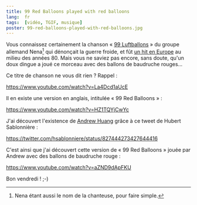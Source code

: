 ```yaml
---
title: 99 Red Balloons played with red balloons
lang:  fr
tags:  [vidéo, TGIF, musique]
poster: 99-red-balloons-played-with-red-balloons.jpg
---
```


Vous connaissez certainement la chanson « [99 Luftballons](https://fr.wikipedia.org/wiki/99_Luftballons) » du groupe allemand Nena[^nena] qui dénonçait la guerre froide, et fût [un hit en Europe](https://fr.wikipedia.org/wiki/99_Luftballons#Classements) au milieu des années 80. Mais vous ne saviez pas encore, sans doute, qu'un doux dingue a joué ce morceau avec des ballons de baudruche rouges…

[^nena]: Nena étant aussi le nom de la chanteuse, pour faire simple.

Ce titre de chanson ne vous dit rien ? Rappel :

https://www.youtube.com/watch?v=La4Dcd1aUcE

Il en existe une version en anglais, intitulée « 99 Red Balloons » :

https://www.youtube.com/watch?v=HZ1TQYjCwYc

J'ai découvert l'existence de [Andrew Huang](http://andrewhuang.com/) grâce à ce tweet de Hubert Sablonnière :

https://twitter.com/hsablonniere/status/827444273427644416

C'est ainsi que j'ai découvert cette version de « 99 Red Balloons » jouée par Andrew avec des ballons de baudruche rouge :

https://www.youtube.com/watch?v=aZND9dApFKU

Bon vendredi ! ;-)
